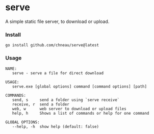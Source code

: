 # serve

A simple static file server, to download or upload.

### Install

```
go install github.com/chneau/serve@latest
```

### Usage

```
NAME:
   serve - serve a file for direct download

USAGE:
   serve.exe [global options] command [command options] [path]

COMMANDS:
   send, s     send a folder using `serve receive`
   receive, r  send a folder
   web, w      web server to download or upload files
   help, h     Shows a list of commands or help for one command

GLOBAL OPTIONS:
   --help, -h  show help (default: false)
```
